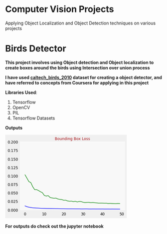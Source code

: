 # Computer Vision Projects
Applying Object Localization and Object Detection techniques on various projects

# Birds Detector

**This project involves using Object detection and Object localization to create boxes around the birds using Intersection over union process**

**I have used [caltech_birds_2010](http://www.vision.caltech.edu/visipedia/CUB-200.html) dataset for creating a object detector, and have referred to concepts from Coursera for applying in this project**

**Libraries Used**:

1. Tensorflow
2. OpenCV
3. PIL
4. Tensorflow Datasets

**Outputs**

![metrics_plot](bb_loss.png)

**For outputs do check out the jupyter notebook**
